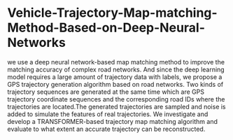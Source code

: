 # Vehicle-Trajectory-Map-matching-Method-Based-on-Deep-Neural-Networks
we use a deep neural network-based map matching method to improve the matching accuracy of complex road networks. And since the deep learning model requires a large amount of trajectory data with labels, we propose a GPS trajectory generation
algorithm based on road networks. Two kinds of trajectory sequences are generated at the same time which are GPS trajectory coordinate sequences and the corresponding road IDs where the trajectories are located.The generated trajectories are sampled and noise is added to simulate the features of real trajectories. We investigate and develop a TRANSFORMER-based trajectory map matching algorithm and evaluate to what extent an accurate trajectory can be reconstructed.
